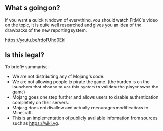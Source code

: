 ## What's going on?

If you want a quick rundown of everything, you should watch FitMC's video on the topic, it is quite well researched and gives you an idea of the drawbacks of the new reporting system.

https://youtu.be/rdoFUhd0EkI

## Is this legal?

To briefly summarise:

- We are not distributing any of Mojang's code.
- We are not allowing people to pirate the game. (the burden is on the launchers that choose to use this system to validate the player owns the game)
- Mojang goes one step further and allows users to disable authentication completely on their servers.
- Mojang does not disallow and actually encourages modifications to Minecraft.
- This is an implementation of publicly available information from sources such as https://wiki.vg.

